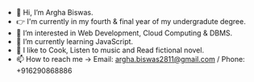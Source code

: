 - 👋 Hi, I’m Argha Biswas.
- 👉 I'm currently in my fourth & final year of my undergradute degree.
- 👀 I’m interested in Web Development, Cloud Computing & DBMS.
- 🌱 I’m currently learning JavaScript.
- 💞️ I like to Cook, Listen to music and Read fictional novel.
- 📫 How to reach me -> Email: argha.biswas2811@gmail.com / Phone: +916290868886

<!---
Argha-Biswas/Argha-Biswas is a ✨ special ✨ repository because its `README.md` (this file) appears on your GitHub profile.
You can click the Preview link to take a look at your changes.
--->
